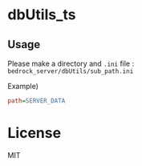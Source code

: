 # dbUtils_ts

## Usage

Please make a directory and `.ini` file :<br>
`bedrock_server/dbUtils/sub_path.ini`

Example)<br>
```ini
path=SERVER_DATA
```

# License

MIT
